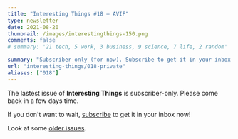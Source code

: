 ```yaml
---
title: "Interesting Things #18 — AVIF"
type: newsletter
date: 2021-08-20
thumbnail: /images/interestingthings-150.png
comments: false
# summary: '21 tech, 5 work, 3 business, 9 science, 7 life, 2 random'

summary: "Subscriber-only (for now). Subscribe to get it in your inbox now!"
url: "interesting-things/018-private"
aliases: ["018"]
---
```


The lastest issue of **Interesting Things** is subscriber-only. Please come back in a few days time.

If you don't want to wait, [subscribe](/newsletter) to get it in your inbox now!

Look at some [older issues](/interesting-things).
